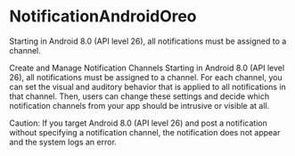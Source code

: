 # NotificationAndroidOreo
Starting in Android 8.0 (API level 26), all notifications must be assigned to a channel.

Create and Manage Notification Channels
Starting in Android 8.0 (API level 26), all notifications must be assigned to a channel. 
For each channel, you can set the visual and auditory behavior that is applied to all notifications in that channel.
Then, users can change these settings and decide which notification 
channels from your app should be intrusive or visible at all.


Caution: If you target Android 8.0 (API level 26) and post a notification without specifying a notification channel, 
the notification does not appear and the system logs an error.

